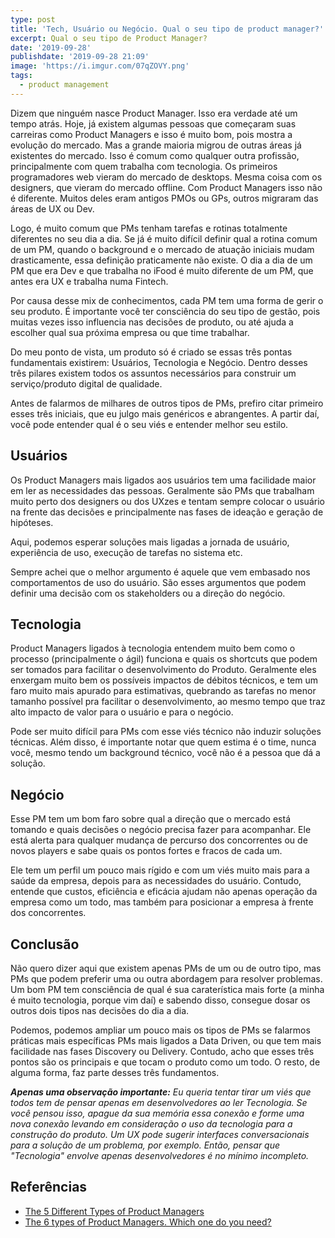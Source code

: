 ```yaml
---
type: post
title: 'Tech, Usuário ou Negócio. Qual o seu tipo de product manager?'
excerpt: Qual o seu tipo de Product Manager?
date: '2019-09-28'
publishdate: '2019-09-28 21:09'
image: 'https://i.imgur.com/07qZOVY.png'
tags:
  - product management
---
```

Dizem que ninguém nasce Product Manager. Isso era verdade até um tempo atrás. Hoje, já existem algumas pessoas que começaram suas carreiras como Product Managers e isso é muito bom, pois mostra a evolução do mercado. Mas a grande maioria migrou de outras áreas já existentes do mercado. Isso é comum como qualquer outra profissão, principalmente com quem trabalha com tecnologia. Os primeiros programadores web vieram do mercado de desktops. Mesma coisa com os designers, que vieram do mercado offline. Com Product Managers isso não é diferente. Muitos deles eram antigos PMOs ou GPs, outros migraram das áreas de UX ou Dev.

Logo, é muito comum que PMs tenham tarefas e rotinas totalmente diferentes no seu dia a dia. Se já é muito difícil definir qual a rotina comum de um PM, quando o background e o mercado de atuação iniciais mudam drasticamente, essa definição praticamente não existe. O dia a dia de um PM que era Dev e que trabalha no iFood é muito diferente de um PM, que antes era UX e trabalha numa Fintech.

Por causa desse mix de conhecimentos, cada PM tem uma forma de gerir o seu produto. É importante você ter consciência do seu tipo de gestão, pois muitas vezes isso influencia nas decisões de produto, ou até ajuda a escolher qual sua próxima empresa ou que time trabalhar.

Do meu ponto de vista, um produto só é criado se essas três pontas fundamentais existirem: Usuários, Tecnologia e Negócio. Dentro desses três pilares existem todos os assuntos necessários para construir um serviço/produto digital de qualidade. 

Antes de falarmos de milhares de outros tipos de PMs, prefiro citar primeiro esses três iniciais, que eu julgo mais genéricos e abrangentes. A partir daí, você pode entender qual é o seu viés e entender melhor seu estilo.

## Usuários

Os Product Managers mais ligados aos usuários tem uma facilidade maior em ler as necessidades das pessoas. Geralmente são PMs que trabalham muito perto dos designers ou dos UXzes e tentam sempre colocar o usuário na frente das decisões e principalmente nas fases de ideação e geração de hipóteses.

Aqui, podemos esperar soluções mais ligadas a jornada de usuário, experiência de uso, execução de tarefas no sistema etc. 

Sempre achei que o melhor argumento é aquele que vem embasado nos comportamentos de uso do usuário. São esses argumentos que podem definir uma decisão com os stakeholders ou a direção do negócio.

## Tecnologia

Product Managers ligados à tecnologia entendem muito bem como o processo (principalmente o ágil) funciona e quais os shortcuts que podem ser tomados para facilitar o desenvolvimento do Produto. Geralmente eles enxergam muito bem os possíveis impactos de débitos técnicos, e tem um faro muito mais apurado para estimativas, quebrando as tarefas no menor tamanho possível pra facilitar o desenvolvimento, ao mesmo tempo que traz alto impacto de valor para o usuário e para o negócio.

Pode ser muito difícil para PMs com esse viés técnico não induzir soluções técnicas. Além disso, é importante notar que quem estima é o time, nunca você, mesmo tendo um background técnico, você não é a pessoa que dá a solução.

## Negócio

Esse PM tem um bom faro sobre qual a direção que o mercado está tomando e quais decisões o negócio precisa fazer para acompanhar. Ele está alerta para qualquer mudança de percurso dos concorrentes ou de novos players e sabe quais os pontos fortes e fracos de cada um.

Ele tem um perfil um pouco mais rígido e com um viés muito mais para a saúde da empresa, depois para as necessidades do usuário. Contudo, entende que custos, eficiência e eficácia ajudam não apenas operação da empresa como um todo, mas também para posicionar a empresa à frente dos concorrentes.

## Conclusão

Não quero dizer aqui que existem apenas PMs de um ou de outro tipo, mas PMs que podem preferir uma ou outra abordagem para resolver problemas. Um bom PM tem consciência de qual é sua caraterística mais forte (a minha é muito tecnologia, porque vim daí) e sabendo disso, consegue dosar os outros dois tipos nas decisões do dia a dia. 

Podemos, podemos ampliar um pouco mais os tipos de PMs se falarmos práticas mais específicas PMs mais ligados a Data Driven, ou que tem mais facilidade nas fases Discovery ou Delivery. Contudo, acho que esses três pontos são os principais e que tocam o produto como um todo. O resto, de alguma forma, faz parte desses três fundamentos.

_**Apenas uma observação importante:** Eu queria tentar tirar um viés que todos tem de pensar apenas em desenvolvedores ao ler Tecnologia. Se você pensou isso, apague da sua memória essa conexão e forme uma nova conexão levando em consideração o uso da tecnologia para a construção do produto. Um UX pode sugerir interfaces conversacionais para a solução de um problema, por exemplo. Então, pensar que "Tecnologia" envolve apenas desenvolvedores é no mínimo incompleto._

## Referências

- [The 5 Different Types of Product Managers](https://blog.usejournal.com/the-5-different-types-of-product-managers-12a841cae8d2)
- [The 6 types of Product Managers. Which one do you need?](https://medium.com/@kit_ulrich/the-6-types-of-product-managers-which-one-do-you-need-75c2e66dd592)
